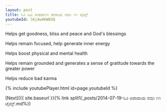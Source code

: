 ```yaml
---
layout: post
title: ಓಂ ದಿವಿ ಸುಪರ್ವಾಣ ದೇವಾಯ ನಮಃ ೧೧ ಟೈಮ್ಸ್
youtubeId: lKj4w4KW85Q
---
```

 
 
Helps get goodness, bliss and peace and God's blessings
 
Helps remain focused, help generate inner energy 
 
Helps boost physical and mental health 
 
Helps remain grounded and generates a sense of gratitude towards the greater power 
 
Helps reduce bad karma
 
 
 
 


{% include youtubePlayer.html id=page.youtubeId %}
 
[Next]({{ site.baseurl }}{% link  split1/_posts/2014-07-19-ಓಂ ಆಶಾದಾಯ ನಮಃ ೧೧ ಟೈಮ್ಸ್.md%})
 
